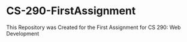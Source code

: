 # CS-290-FirstAssignment
This Repository was Created for the First Assignment for CS 290:  Web Development
